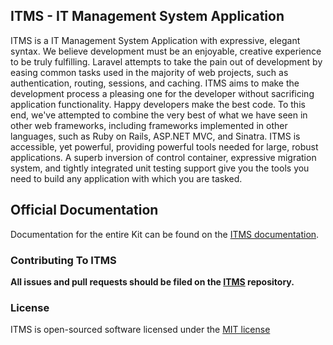 ## ITMS - IT Management System Application

ITMS is a IT Management System Application with expressive, elegant syntax. We believe development must be an enjoyable, creative experience to be truly fulfilling. Laravel attempts to take the pain out of development by easing common tasks used in the majority of web projects, such as authentication, routing, sessions, and caching.
ITMS aims to make the development process a pleasing one for the developer without sacrificing application functionality. Happy developers make the best code. To this end, we've attempted to combine the very best of what we have seen in other web frameworks, including frameworks implemented in other languages, such as Ruby on Rails, ASP.NET MVC, and Sinatra.
ITMS is accessible, yet powerful, providing powerful tools needed for large, robust applications. A superb inversion of control container, expressive migration system, and tightly integrated unit testing support give you the tools you need to build any application with which you are tasked.

## Official Documentation
Documentation for the entire Kit can be found on the [ITMS documentation](http://github.com/mytrix-technology/itms).

### Contributing To ITMS
**All issues and pull requests should be filed on the [ITMS](http://github.com/mytrix-technology/itms) repository.**

### License
ITMS is open-sourced software licensed under the [MIT license]()
